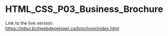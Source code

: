 # HTML_CSS_P03_Business_Brochure

Link to the live version: https://mbui.bcitwebdeveloper.ca/brochure/index.html
